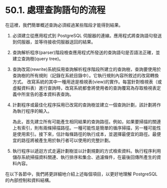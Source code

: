 # 50.1. 處理查詢語句的流程

在這裡，我們簡單概述查詢必須經過某些階段才能得到結果。

1. 必須建立從應用程式到 PostgreSQL 伺服器的連線。應用程式將查詢語句發送到伺服器，並等待接收伺服器送回的結果。
2. 查詢解析程序\(parser\)階段檢查應用程式所發送的查詢語句是否語法正確，並建立查詢樹\(query tree\)。
3. 查詢改寫\(rewrite\)系統採用查詢解析程序階段所建立的查詢樹，查詢要使用於查詢樹的所有規則（記錄在系統目錄中）。它執行規則內容所敘述的改寫轉換方式。 改寫系統的其中一種用途是檢視表\(view\)的實作。每當針對檢視表（或虛擬資料表）進行查詢時，改寫系統都會將使用者的查詢覆寫為存取檢視表定義中所宣告的基本資料表查詢。
4. 計劃程序或最佳化程序採用已改寫的查詢樹並建立一個查詢計劃，該計劃將作為執行程序的輸入。

   為此，首先建立所有可能產生相同結果的查詢路徑。例如，如果要掃描的關連上有索引，則有兩條掃描路徑。一種可能性是簡單的循序掃描，另一種可能性是使用索引。接下來，估計每條路徑的執行成本，並選擇最便宜的路徑。最便宜的路徑將被產生用於執行者可以使用的完整計劃。

5. 執行程序以遞迴方式走遍計劃樹並以計劃規劃的方式檢索資料。執行程序利用儲存系統掃描資料關連、執行排序和集合、過濾條件，在最後回傳所產生的資料內容。

在以下各節中，我們將更詳細地介紹上述每個項目，以更好地理解 PostgreSQL 的內部控制和資料結構。

